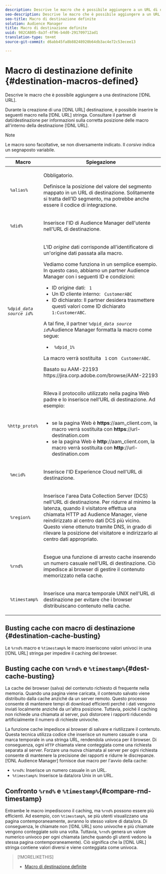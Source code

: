 ```yaml
---
description: Descrive le macro che è possibile aggiungere a un URL di destinazione.
seo-description: Descrive le macro che è possibile aggiungere a un URL di destinazione.
seo-title: Macro di destinazione definite
solution: Audience Manager
title: Macro di destinazione definite
uuid: 982CAB05-8a3f-4f96-b4d0-291709712ad1
translation-type: tm+mt
source-git-commit: d6abb45fa8b88248920b64db3ac4e72c53ecee13

---
```



# Macro di destinazione definite {#destination-macros-defined}

Descrive le macro che è possibile aggiungere a una destinazione [!DNL URL].

<!-- destination-macros.xml -->

Durante la creazione di una [!DNL URL] destinazione, è possibile inserire le seguenti macro nella [!DNL URL] stringa. Consultare il partner di dati/destinazione per informazioni sulla corretta posizione delle macro all'interno della destinazione [!DNL URL].

>[!NOTE]
>
>Le macro sono facoltative, se non diversamente indicato. Il *corsivo* indica un segnaposto variabile.

<table id="table_2C532EFB9DAE41B08714753EBD7DFB05"> 
 <thead> 
  <tr> 
   <th colname="col1" class="entry"> Macro </th> 
   <th colname="col2" class="entry"> Spiegazione </th> 
  </tr> 
 </thead>
 <tbody> 
  <tr> 
   <td colname="col1"> <p> <code> %alias%</code> </p> </td> 
   <td colname="col2"> <p>Obbligatorio. </p> <p>Definisce la posizione del valore del segmento mappato in un URL di destinazione. Solitamente si tratta dell’ID <i></i>segmento, ma potrebbe anche essere il codice di integrazione. </p> </td> 
  </tr> 
  <tr> 
   <td colname="col1"> <p> <code> %did%</code> </p> </td> 
   <td colname="col2"> <p>Inserisce l'ID di <span class="keyword"> Audience Manager</span> dell'utente nell'URL di destinazione. </p> </td> 
  </tr> 
  <tr> 
   <td colname="col1"> <p> <code>%dpid_<i>data source id</i>%</code> </p> </td> 
   <td colname="col2"> <p>L'ID <i>origine</i> dati corrisponde all'identificatore di un'origine dati passata alla macro. </p> <p>Vediamo come funziona in un semplice esempio. In questo caso, abbiamo un partner <span class="keyword"> Audience Manager</span> con i seguenti ID e condizioni: </p> 
    <ul id="ul_697508B437EB4090B121AFA5D519AFBE"> 
     <li id="li_32D9F72A7D1543A892DC7E1529E98A96">ID origine dati: <code> 1</code> </li> 
     <li id="li_099F5B63D2244B5AADA9B26CB6152E6B">Un ID cliente interno: <code> CustomerABC</code> </li> 
     <li id="li_0D9FE501C16444DDB388C8E934E5A8C6">ID dichiarato: Il partner desidera trasmettere questi valori come ID dichiarato <code> 1:CustomerABC</code>. </li> 
    </ul> <p>A tal fine, il partner <code>%dpid_<i>data source id</i>%</code>Audience Manager <span class="keyword"></span> formatta la macro come segue: </p> 
    <ul class="simplelist"> 
     <li> <code> %dpid_1%</code> </li> 
    </ul> <p>La macro verrà sostituita <code> 1</code> con <code> CustomerABC</code>. </p> <p> 
     <draft-comment>
       Basato su AAM-22193 https://jira.corp.adobe.com/browse/AAM-22193 
     </draft-comment> </p> </td> 
  </tr> 
  <tr> 
   <td colname="col1"> <p><code> %http_proto%</code> </p> </td> 
   <td colname="col2"> <p>Rileva il protocollo utilizzato nella pagina Web padre e lo inserisce nell’URL di destinazione. Ad esempio: 
     <br> 
     <ul id="ul_026F56EC46E94D9EB1153557C0F65325"> 
      <li id="li_B41EF140CC274CB68FE7213DD8B908C0">se la pagina Web è <b>https</b>://aam_client.com, la macro verrà sostituita con <b>https</b>://url-destination.com </li> 
      <li id="li_BDCD6EA69B004A92BA6981952341BD77">se la pagina Web è <b>http</b>://aam_client.com, la macro verrà sostituita con <b>http</b>://url-destination.com </li> 
     </ul> </p> </td> 
  </tr> 
  <tr> 
   <td colname="col1"> <p><code> %mcid%</code> </p> </td> 
   <td colname="col2"> <p>Inserisce l'ID <span class="keyword"> Experience Cloud</span> nell'URL di destinazione. </p> </td> 
  </tr> 
  <tr> 
   <td colname="col1"> <p><code> %region%</code> </p> </td> 
   <td colname="col2"> <p>Inserisce l'area <span class="wintitle"> Data Collection Server (DCS)</span> nell'URL di destinazione. Per ridurre al minimo la latenza, quando il visitatore effettua una chiamata HTTP ad <span class="keyword"> Audience Manager</span>, viene reindirizzato al centro dati <span class="wintitle"> DCS</span> più vicino. Questo viene ottenuto tramite DNS, in grado di rilevare la posizione del visitatore e indirizzarlo al centro dati appropriato. </p> </td> 
  </tr> 
  <tr> 
   <td colname="col1"> <p> <code> %rnd%</code> </p> </td> 
   <td colname="col2"> <p>Esegue una funzione di arresto cache inserendo un numero casuale nell'URL di destinazione. Ciò impedisce ai browser di gestire il contenuto memorizzato nella cache. </p> </td> 
  </tr> 
  <tr> 
   <td colname="col1"> <p> <code> %timestamp%</code> </p> </td> 
   <td colname="col2"> <p>Inserisce una marca temporale UNIX nell'URL di destinazione per evitare che i browser distribuiscano contenuto nella cache. </p> </td> 
  </tr> 
 </tbody> 
</table>

## Busting cache con macro di destinazione {#destination-cache-busting}

Le `%rnd%` macro e `%timestamp%` le macro inseriscono valori univoci in una [!DNL URL] stringa per impedire il caching del browser.

## Busting cache con `%rnd%` e `%timestamp%`{#dest-cache-busting}

<!-- c_dest_cache_busting.xml -->

La cache dei browser (salva) del contenuto richiesto di frequente nella memoria. Quando una pagina viene caricata, il contenuto salvato viene distribuito dalla cache anziché da un server remoto. Questo processo consente di mantenere tempi di download efficienti perché i dati vengono inviati localmente anziché da un'altra posizione. Tuttavia, poiché il caching non richiede una chiamata al server, può distorcere i rapporti riducendo artificialmente il numero di richieste univoche.

La funzione cache impedisce ai browser di salvare e riutilizzare il contenuto. Questa tecnica utilizza codice che inserisce un numero casuale o una marca temporale in una stringa URL, rendendola univoca per il browser. Di conseguenza, ogni `HTTP` chiamata viene conteggiata come una richiesta separata al server. Forzare una nuova chiamata al server per ogni richiesta consente di mantenere la precisione dei rapporti e ridurre le discrepanze. [!DNL Audience Manager] fornisce due macro per l'avvio della cache:

* `%rnd%`: Inserisce un numero casuale in un URL.
* `%timestamp%`: Inserisce la data/ora Unix in un URL.

## Confronto `%rnd%` e `%timestamp%`{#compare-rnd-timestamp}

Entrambe le macro impediscono il caching, ma `%rnd%` possono essere più efficienti. Ad esempio, con `%timestamp%`, se più utenti visualizzano una pagina contemporaneamente, avranno lo stesso valore di data/ora. Di conseguenza, le chiamate non [!DNL URL] sono univoche e più chiamate vengono conteggiate solo una volta. Tuttavia, `%rnd%` genera un valore numerico univoco per ogni chiamata (anche quando gli utenti vedono la stessa pagina contemporaneamente). Ciò significa che la [!DNL URL] stringa contiene valori diversi e viene conteggiata come univoca.

>[!MORELIKETHIS]
>
>* [Macro di destinazione definite](../../features/destinations/destination-macros.md#destination-macros-defined)